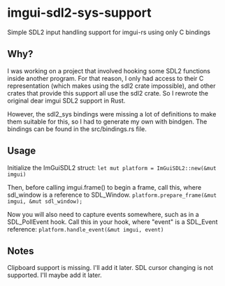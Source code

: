 # imgui-sdl2-sys-support
Simple SDL2 input handling support for imgui-rs using only C bindings

## Why?
I was working on a project that involved hooking some SDL2 functions inside another program. For that reason, I only had access to their C representation (which makes using the sdl2 crate impossible), and other crates that provide this support all use the sdl2 crate. So I rewrote the original dear imgui SDL2 support in Rust.

However, the sdl2_sys bindings were missing a lot of definitions to make them suitable for this, so I had to generate my own with bindgen. The bindings can be found in the src/bindings.rs file.

## Usage
Initialize the ImGuiSDL2 struct:
```let mut platform = ImGuiSDL2::new(&mut imgui)```

Then, before calling imgui.frame() to begin a frame, call this, where sdl_window is a reference to SDL_Window.
```platform.prepare_frame(&mut imgui, &mut sdl_window);```

Now you will also need to capture events somewhere, such as in a SDL_PollEvent hook.
Call this in your hook, where "event" is a SDL_Event reference:
```platform.handle_event(&mut imgui, event)```

## Notes

Clipboard support is missing. I'll add it later.
SDL cursor changing is not supported. I'll maybe add it later.